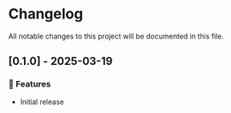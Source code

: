 # Changelog

All notable changes to this project will be documented in this file.

## [0.1.0] - 2025-03-19

### 🚀 Features

- Initial release

<!-- generated by git-cliff -->
